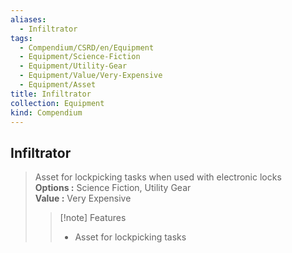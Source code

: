 ```yaml
---
aliases:
  - Infiltrator
tags:
  - Compendium/CSRD/en/Equipment
  - Equipment/Science-Fiction
  - Equipment/Utility-Gear
  - Equipment/Value/Very-Expensive
  - Equipment/Asset
title: Infiltrator
collection: Equipment
kind: Compendium
---
```

## Infiltrator  
  
>Asset for lockpicking tasks when used with electronic locks  
> **Options :** Science Fiction, Utility Gear  
> **Value :** Very Expensive  
>>[!note] Features  
>> - Asset for lockpicking tasks
